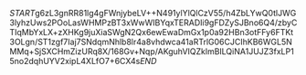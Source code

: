 $START$g6zL3gnRR81lg4gFWnjybeLV++N491ylYlQlCzV55/h4ZbLYwQ0tlJWG3lyhzUws2POoLasWHMPzBT3xWwWIBYqxTERADIi9gFDZySJBno6Q4/zbyCTIqMbYxLX+zXHKg9juXiaSWgN2Qx6ewEwaDmGx1p0a92HBn3otFFy6FTKt3OLgn/ST1zgf7Iaj7SNdqmNhlb8lr4a8vhdwca41aRTrlG06CJCIhKB6WGL5NMMq+SjSXCHmZizURq8X/168Gv+Nqp/AKguhVIQZklmBILQiNA1JUJZ3fxLP15no2dqhUYV2xipL4XLfO7+6CX4s$END$